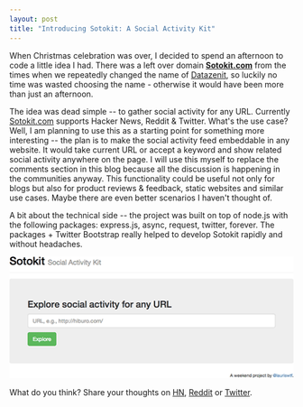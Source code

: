 ```yaml
---
layout: post
title: "Introducing Sotokit: A Social Activity Kit"
---
```

When Christmas celebration was over, I decided to spend an afternoon to code a little idea I had. There was a left over domain **[Sotokit.com](http://sotokit.com)** from the times when we repeatedly changed the name of [Datazenit](http://datazenit.com), so luckily no time was wasted choosing the name - otherwise it would have been more than just an afternoon.

<!-- more -->

The idea was dead simple -- to gather social activity for any URL. Currently [Sotokit.com](http://sotokit.com) supports Hacker News, Reddit & Twitter. What's the use case? Well, I am planning to use this as a starting point for something more interesting -- the plan is to make the social activity feed embeddable in any website. It would take current URL or accept a keyword and show related social activity anywhere on the page. I will use this myself to replace the comments section in this blog because all the discussion is happening in the communities anyway. This functionality could be useful not only for blogs but also for product reviews & feedback, static websites and similar use cases. Maybe there are even better scenarios I haven't thought of.

A bit about the technical side -- the project was built on top of node.js with the following packages: express.js, async, request, twitter, forever. The packages + Twitter Bootstrap really helped to develop Sotokit rapidly and without headaches.  

[![Sotokit Screenshot](/images/blog/sotokit-screenshot.png)](http://sotokit.com)

What do you think? Share your thoughts on [HN](https://news.ycombinator.com/item?id=6969916), [Reddit](http://www.reddit.com/r/programming/comments/1tsp2w/introducing_sotokit_a_social_activity_kit/) or [Twitter](https://twitter.com/lauriswtf/status/416485942166167553). 
